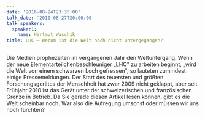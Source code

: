 ```yaml
---
date: '2016-08-24T23:35:00'
talk_date: '2010-08-27T20:00:00'
talk_speakers:
  speaker1:
    name: Hartmut Waschik
title: LHC – Warum ist die Welt noch nicht untergegangen?
---
```

Die Medien prophezeiten im vergangenen Jahr den Weltuntergang. Wenn der neue Elementarteilchenbeschleuniger „LHC" zu arbeiten beginnt, „wird die Welt von einem schwarzen Loch gefressen", so lauteten zumindest einige Pressemeldungen. Der Start des teuersten und größten Forschungsgerätes der Menschheit hat zwar 2009 nicht geklappt, aber seit Frühjahr 2010 ist das Gerät unter der schweizerischen und französischen Grenze in Betrieb.
Da Sie gerade diesen Artikel lesen können, gibt es die Welt scheinbar noch. War also die Aufregung umsonst oder müssen wir uns noch fürchten?